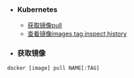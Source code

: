 ﻿+ ### Kubernetes
    + [获取镜像pull](#获取镜像)
    + [查看镜像images,tag,inspect,history](#查看镜像)
+ ### 获取镜像
`docker [image] pull NAME[:TAG]`   
